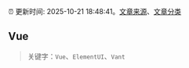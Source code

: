 :alarm_clock: 更新时间: 2025-10-21 18:48:41。[文章来源](/README.md)、[文章分类](/TAGS.md)

## Vue


> 关键字：`Vue`、`ElementUI`、`Vant`




